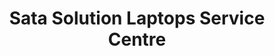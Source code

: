 ---
title: "Sata Solution Laptops Service Centre"
url: /accra/sata-solution-laptops-service-centre/
shop: Computer
---